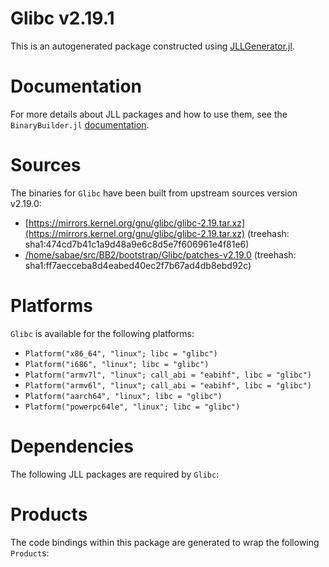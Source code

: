 # Glibc v2.19.1
This is an autogenerated package constructed using [JLLGenerator.jl](https://github.com/JuliaPackaging/BinaryBuilder2.jl/tree/main/JLLGenerator.jl).

# Documentation
For more details about JLL packages and how to use them, see the `BinaryBuilder.jl` [documentation](https://docs.binarybuilder.org/stable/jll/).

# Sources
The binaries for `Glibc` have been built from upstream sources version v2.19.0:

 - [https://mirrors.kernel.org/gnu/glibc/glibc-2.19.tar.xz](https://mirrors.kernel.org/gnu/glibc/glibc-2.19.tar.xz) (treehash: sha1:474cd7b41c1a9d48a9e6c8d5e7f606961e4f81e6)
 - [/home/sabae/src/BB2/bootstrap/Glibc/patches-v2.19.0](/home/sabae/src/BB2/bootstrap/Glibc/patches-v2.19.0) (treehash: sha1:ff7aecceba8d4eabed40ec2f7b67ad4db8ebd92c)
# Platforms

`Glibc` is available for the following platforms:

 - `Platform("x86_64", "linux"; libc = "glibc")`
 - `Platform("i686", "linux"; libc = "glibc")`
 - `Platform("armv7l", "linux"; call_abi = "eabihf", libc = "glibc")`
 - `Platform("armv6l", "linux"; call_abi = "eabihf", libc = "glibc")`
 - `Platform("aarch64", "linux"; libc = "glibc")`
 - `Platform("powerpc64le", "linux"; libc = "glibc")`
# Dependencies
The following JLL packages are required by `Glibc`:

# Products

The code bindings within this package are generated to wrap the following `Product`s:
<TODO>

